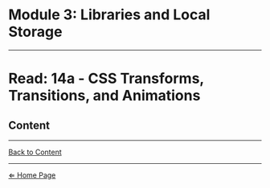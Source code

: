 # Module 3: Libraries and Local Storage

***

# Read: 14a - CSS Transforms, Transitions, and Animations

## Content

***

[Back to Content](#content)

***

[⇐ Home Page](../)